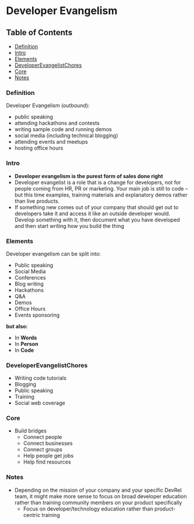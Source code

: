 # Developer Evangelism

## Table of Contents

* [Definition](#definition) <br>
* [Intro](#intro) <br>
* [Elements](#elements) <br>
* [DeveloperEvangelistChores](#developerevangelistchores) <br>
* [Core](#core) <br>
* [Notes](#notes) <br>

### Definition

Developer Evangelism (outbound):
  - public speaking
  - attending hackathons and contests
  - writing sample code and running demos
  - social media (including technical blogging)
  - attending events and meetups
  - hosting office hours
  
### Intro

- **Developer evangelism is the purest form of sales done right**
- Developer evangelist is a role that is a change for developers, not for people coming from HR, PR or marketing. Your main job is still to code – but this time examples, training materials and explanatory demos rather than live products.
- If something new comes out of your company that should get out to developers take it and access it like an outside developer would. Develop something with it, then document what you have developed and then start writing how you build the thing

### Elements

Developer evangelism can be split into:

- Public speaking
- Social Media
- Conferences
- Blog writing
- Hackathons
- Q&A
- Demos
- Office Hours
- Events sponsoring

**but also:**

- In **Words**
- In **Person**
- In **Code**

### DeveloperEvangelistChores

- Writing code tutorials
- Blogging
- Public speaking
- Training
- Social web coverage

### Core

- Build bridges
    - Connect people
    - Connect businesses
    - Connect groups
    - Help people get jobs
    - Help find resources

### Notes

- Depending on the mission of your company and your specific DevRel team, it might make more sense to focus on broad developer education rather than training community members on your product specifically
  - Focus on developer/technology education rather than product-centric training
